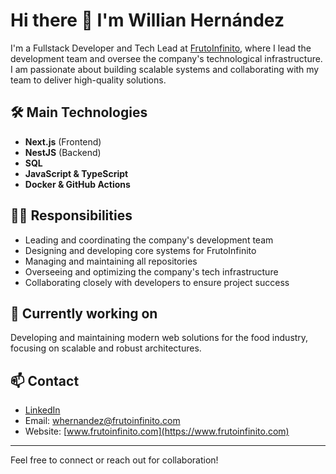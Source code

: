 # Hi there 👋 I'm Willian Hernández

I'm a Fullstack Developer and Tech Lead at [FrutoInfinito](https://www.frutoinfinito.com), where I lead the development team and oversee the company's technological infrastructure. I am passionate about building scalable systems and collaborating with my team to deliver high-quality solutions.

## 🛠️ Main Technologies
- **Next.js** (Frontend)
- **NestJS** (Backend)
- **SQL**
- **JavaScript & TypeScript**
- **Docker & GitHub Actions**

## 👨‍💻 Responsibilities
- Leading and coordinating the company's development team
- Designing and developing core systems for FrutoInfinito
- Managing and maintaining all repositories
- Overseeing and optimizing the company's tech infrastructure
- Collaborating closely with developers to ensure project success

## 🌱 Currently working on
Developing and maintaining modern web solutions for the food industry, focusing on scalable and robust architectures.

## 📫 Contact
- [LinkedIn](https://www.linkedin.com/in/willian-hernandez2603)
- Email: whernandez@frutoinfinito.com
- Website: [www.frutoinfinito.com](https://www.frutoinfinito.com)

---
Feel free to connect or reach out for collaboration!
